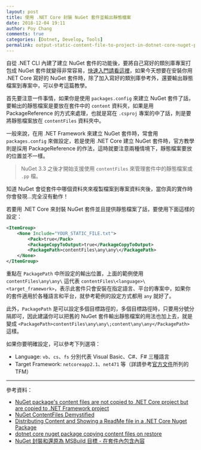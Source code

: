 ```yaml
---
layout: post
title: 使用 .NET Core 封裝 NuGet 套件並輸出靜態檔案
date: 2018-12-04 19:11
author: Poy Chang
comments: true
categories: [Dotnet, Develop, Tools]
permalink: output-static-content-file-to-project-in-dotnet-core-nuget-pack/
---
```


自從 .NET CLI 內建了建立 NuGet 套件的功能後，要將自己寫好的類別庫專案打包成 NuGet 套件就變得非常容易，[快速入門請看這裡](https://docs.microsoft.com/zh-tw/nuget/quickstart/create-and-publish-a-package-using-the-dotnet-cli?WT.mc_id=DT-MVP-5003022)，如果今天想要在安裝你用 .NET Core 寫好的 NuGet 套件時，除了加入寫好的類別庫參考外，還要輸出靜態檔案到專案中，可以參考這篇教學。

首先要注意一件事情，如果你是使用 `packages.config` 來建立 NuGet 套件了話，要輸出的靜態檔案是要放在套件中的 `content` 資料夾，如果是用 PackageReference 的方式來處理，也就是寫在 `.csproj` 專案的中了話，則是要將靜態檔案放在 `contentFiles` 資料夾中。

一般來說，在用 .NET Framework 來建立 NuGet 套件時，常會用 `packages.config` 來做設定，若是使用 .NET Core 建立 NuGet 套件時，官方教學則是採用 PackageReference 的作法，這時就要注意兩種情境下，靜態檔案要放的位置並不一樣。

>NuGet 3.3 之後才開始支援使用 `contentFiles` 來管理套件中的靜態檔案或 `.pp` 檔。

知道 NuGet 會從套件中哪個資料夾來複製檔案到專案資料夾後，當你真的實作時你會發現...完全沒有動作！

若要用 .NET Core 來封裝 NuGet 套件並且提供靜態檔案了話，要使用下面這樣的設定：

```xml
<ItemGroup>
    <None Include="YOUR_STATIC_FILE.txt">
        <Pack>true</Pack>
        <PackageCopyToOutput>true</PackageCopyToOutput>
        <PackagePath>contentFiles\any\any\</PackagePath>
    </None>
</ItemGroup>
```

重點在 `PackagePath` 中所設定的輸出位置，上面的範例使用 `contentFiles\any\any\` 這代表 `contentFiles\<language>\<target_framework>`，表示此套件只會安裝在指定語言、平台的專案中，如果你的套件適用於各種語言和平台，就參考範例的設定方式都用 `any` 就好了。

此外，`PackagePath` 是可以設定多個目標路徑的，多個目標路徑時，只要用分號分隔即可，因此建議你可以把舊的 NuGet 套件輸出靜態檔案的用法也加上去，就是變成 `<PackagePath>contentFiles\any\any\;content\any\any</PackagePath>` 這樣。

如果你要明確設定，可以參考下列選項：

- Language: `vb`、`cs`、`fs` 分別代表 Visual Basic、C#、F# 三種語言
- Target Framework: `netcoreapp2.1`、`net471` 等（詳請參考[官方文件](https://docs.microsoft.com/zh-tw/dotnet/standard/frameworks?WT.mc_id=DT-MVP-5003022)所列的 TFM）

---

參考資料：

- [NuGet package's content files are not copied to .NET Core project but are copied to .NET Framework project](https://github.com/NuGet/Home/issues/6548#issuecomment-364278875)
- [NuGet ContentFiles Demystified](https://blog.nuget.org/20160126/nuget-contentFiles-demystified.html)
- [Distributing Content and Showing a ReadMe file in a .NET Core Nuget Package](https://weblog.west-wind.com/posts/2018/Jan/29/Distributing-Content-and-Showing-a-ReadMe-file-in-a-NET-Core-Nuget-Package)
- [dotnet core nuget package copying content files on restore](https://stackoverflow.com/questions/49425012/dotnet-core-nuget-package-copying-content-files-on-restore)
- [NuGet 封裝和還原為 MSBuild 目標 - 在套件內包含內容](https://docs.microsoft.com/zh-tw/nuget/reference/msbuild-targets?WT.mc_id=DT-MVP-5003022#including-content-in-a-package)
